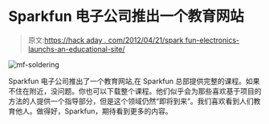 # Sparkfun 电子公司推出一个教育网站

> 原文:[https://hack aday . com/2012/04/21/spark fun-electronics-launchs-an-educational-site/](https://hackaday.com/2012/04/21/sparkfun-electronics-launches-an-educational-site/)

![](../Images/9d64db1e881e99182a9e7719bef9308e.png "mf-soldering")

Sparkfun 电子公司推出了一个教育网站,在 Sparkfun 总部提供完整的课程。如果不住在附近，没问题。你也可以下载整个课程。他们似乎会为那些喜欢基于项目的方法的人提供一个指导部分，但是这个领域仍然“即将到来”。我们喜欢看到人们教育他人。做得好，Sparkfun，期待看到更多的内容。
